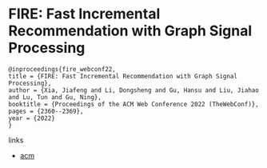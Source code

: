 # FIRE: Fast Incremental Recommendation with Graph Signal Processing

```
@inproceedings{fire_webconf22,
title = {FIRE: Fast Incremental Recommendation with Graph Signal Processing},
author = {Xia, Jiafeng and Li, Dongsheng and Gu, Hansu and Liu, Jiahao and Lu, Tun and Gu, Ning},
booktitle = {Proceedings of the ACM Web Conference 2022 (TheWebConf)},
pages = {2360--2369},
year = {2022}
}
```

links
- [acm](https://dl.acm.org/doi/10.1145/3485447.3512108)
